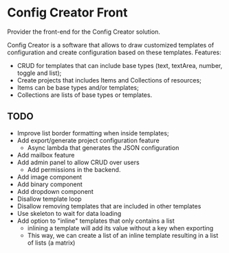 # Config Creator Front

Provider the front-end for the Config Creator solution.

Config Creator is a software that allows to draw customized templates of configuration and create
configuration based on these templates. Features:

- CRUD for templates that can include base types (text, textArea, number, toggle and list);
- Create projects that includes Items and Collections of resources;
- Items can be base types and/or templates;
- Collections are lists of base types or templates.


## TODO

- Improve list border formatting when inside templates;
- Add export/generate project configuration feature
  - Async lambda that generates the JSON configuration
- Add mailbox feature
- Add admin panel to allow CRUD over users
  - Add permissions in the backend.
- Add image component
- Add binary component
- Add dropdown component
- Disallow template loop
- Disallow removing templates that are included in other templates
- Use skeleton to wait for data loading
- Add option to "inline" templates that only contains a list
  - inlining a template will add its value without a key when exporting
  - This way, we can create a list of an inline template resulting in a list of lists (a matrix)
